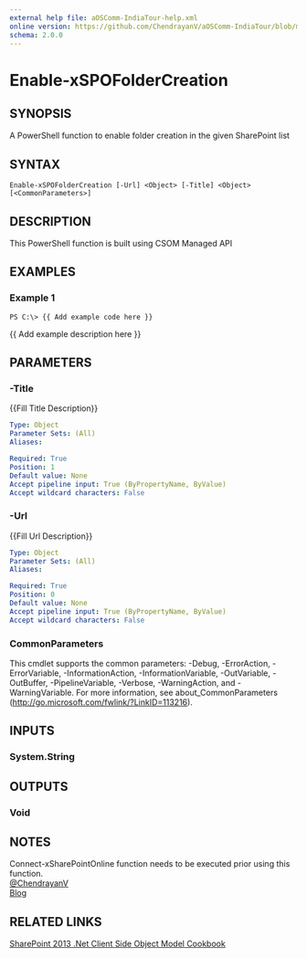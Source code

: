 ```yaml
---
external help file: aOSComm-IndiaTour-help.xml
online version: https://github.com/ChendrayanV/aOSComm-IndiaTour/blob/master/docs/Enable-xSPOFolderCreation.md
schema: 2.0.0
---
```


# Enable-xSPOFolderCreation

## SYNOPSIS
A PowerShell function to enable folder creation in the given SharePoint list

## SYNTAX

```
Enable-xSPOFolderCreation [-Url] <Object> [-Title] <Object> [<CommonParameters>]
```

## DESCRIPTION
This PowerShell function is built using CSOM Managed API

## EXAMPLES

### Example 1
```
PS C:\> {{ Add example code here }}
```

{{ Add example description here }}

## PARAMETERS

### -Title
{{Fill Title Description}}

```yaml
Type: Object
Parameter Sets: (All)
Aliases: 

Required: True
Position: 1
Default value: None
Accept pipeline input: True (ByPropertyName, ByValue)
Accept wildcard characters: False
```

### -Url
{{Fill Url Description}}

```yaml
Type: Object
Parameter Sets: (All)
Aliases: 

Required: True
Position: 0
Default value: None
Accept pipeline input: True (ByPropertyName, ByValue)
Accept wildcard characters: False
```

### CommonParameters
This cmdlet supports the common parameters: -Debug, -ErrorAction, -ErrorVariable, -InformationAction, -InformationVariable, -OutVariable, -OutBuffer, -PipelineVariable, -Verbose, -WarningAction, and -WarningVariable. For more information, see about_CommonParameters (http://go.microsoft.com/fwlink/?LinkID=113216).

## INPUTS

### System.String

## OUTPUTS

### Void

## NOTES
Connect-xSharePointOnline function needs to be executed prior using this function.  
[@ChendrayanV](https://twitter.com/chendrayanv)  
[Blog](http://chen.about-powershell.com)

## RELATED LINKS

[SharePoint 2013 .Net Client Side Object Model Cookbook](http://www.c-sharpcorner.com/ebooks/sharepoint-2013-dot-net-client-side-object-model-cookbook)